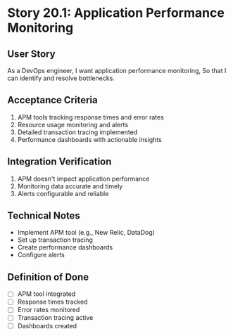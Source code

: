 # Story 20.1: Application Performance Monitoring

## User Story

As a DevOps engineer,
I want application performance monitoring,
So that I can identify and resolve bottlenecks.

## Acceptance Criteria

1. APM tools tracking response times and error rates
2. Resource usage monitoring and alerts
3. Detailed transaction tracing implemented
4. Performance dashboards with actionable insights

## Integration Verification

1. APM doesn't impact application performance
2. Monitoring data accurate and timely
3. Alerts configurable and reliable

## Technical Notes

- Implement APM tool (e.g., New Relic, DataDog)
- Set up transaction tracing
- Create performance dashboards
- Configure alerts

## Definition of Done

- [ ] APM tool integrated
- [ ] Response times tracked
- [ ] Error rates monitored
- [ ] Transaction tracing active
- [ ] Dashboards created
